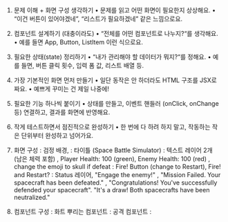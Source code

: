 1. 문제 이해 + 화면 구성 생각하기
   • 문제를 읽고 어떤 화면이 필요한지 상상해요.
   • “이건 버튼이 있어야겠네”, “리스트가 필요하겠네” 같은 느낌으로요.
2. 컴포넌트 설계하기 (대충이라도)
   • “전체를 어떤 컴포넌트로 나누지?“를 생각해요.
   • 예를 들면 App, Button, ListItem 이런 식으로요.
3. 필요한 상태(state) 정리하기
   • “내가 관리해야 할 데이터가 뭐지?“를 정해요.
   • 예를 들면, 버튼 클릭 횟수, 입력 폼 값, 리스트 배열 등.
4. 가장 기본적인 화면 먼저 만들기
   • 일단 동작은 안 하더라도 HTML 구조를 JSX로 짜요.
   • 예쁘게 꾸미는 건 제일 나중에!
5. 필요한 기능 하나씩 붙이기
   • 상태를 만들고, 이벤트 핸들러 (onClick, onChange 등) 연결하고, 결과를 화면에 반영해요.
6. 작게 테스트하면서 점진적으로 완성하기
   • 한 번에 다 하려 하지 말고, 작동하는 작은 단위부터 완성하고 넘어가요.

7. 화면 구성
   : 검정 배경,
   : 타이틀 (Space Battle Simulator)
   : 텍스트 레이어 2개 (남은 체력 포함) , Player Health: 100 (green), Enemy Health: 100 (red) , change the emoji to skull if defeat
   : Fire! Button (change to Restart), Fire! and Restart?
   : Status 레이어, "Engage the enemy!" , "Mission Failed. Your spacecraft has been defeated." , "Congratulations! You've successfully defended your spacecraft".
   "It's a draw! Both spacecrafts have been neutralized."

8. 컴포넌트 구성
   : 화트 뿌리는 컴포넌트
   : 공격 컴포넌트
   :
